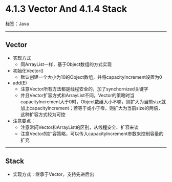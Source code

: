 # 4.1.3 Vector And 4.1.4 Stack

标签：Java

---

## Vector

- 实现方式
	- 同ArrayList一样，基于Object数组的方式实现
- 初始化Vector()
	- 默认创建一个大小为10的Object数组，并将capacityIncrement设置为0
- add(E)
	- 注意Vector所有方法都是线程安全的，加了synchornized关键字
	- 并且Vector扩容方式和ArrayList不同，Vector的策略时当capacityIncrement大于0时，Object数组大小不够，则扩大为当前size就加上capacityIncrement；若等于或小于零，则扩大为当前size的两倍，这种扩容方式较为可控
- 注意要点：
	- 注意常问Vector和ArrayList的区别，从线程安全、扩容来谈
	- 注意Vector的扩容策略，可以传入capacityIncrement参数来控制容量的扩充

---

## Stack

- 实现方式：继承于Vector，支持先进后出
